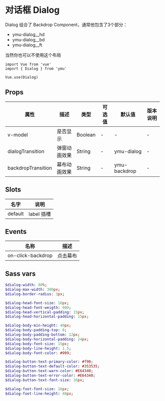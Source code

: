 # 对话框 Dialog

Dialog 组合了 Backdrop Component，通常他包含了3个部分：

- ymu-dialog__hd
- ymu-dialog__bd
- ymu-dialog__ft

当然你也可以不使用这个布局

```JS
import Vue from 'vue'
import { Dialog } from 'ymu'

Vue.use(Dialog)
```

## Props

| 属性 | 描述 | 类型 | 可选值 | 默认值 | 版本说明 |
| - | - | - | - | - | - |
| v-model | 是否显示 | Boolean | - | - | - |
| dialogTransition | 弹窗动画效果 | String | - | ymu-dialog | - |
| backdropTransition | 幕布动画效果 | String | - | ymu-backdrop | - |

## Slots

| 名字 | 说明 |
| - | - |
| default | label 插槽 |

## Events

| 名称 | 描述 |
| :-: | :-: |
| on-click-backdrop | 点击幕布 |

## Sass vars

```sass
$dialog-width: 80%;
$dialog-max-width: 300px;
$dialog-border-radius: 3px;

$dialog-head-font-size: 16px;
$dialog-head-font-weigth: 600;
$dialog-head-vertical-padding: 15px;
$dialog-head-horizontal-padding: 15px;

$dialog-body-min-height: 40px;
$dialog-body-padding-top: 0;
$dialog-body-padding-bottom: 12px;
$dialog-body-horizontal-padding: 24px;
$dialog-body-font-size: 15px;
$dialog-body-line-height: 1.5;
$dialog-body-font-color: #999;

$dialog-button-text-primary-color: #f90;
$dialog-button-text-default-color: #353535;
$dialog-button-text-warn-color: #E64340;
$dialog-button-text-error-color: #E64340;
$dialog-button-text-font-size: 16px;

$dialog-foot-font-size: 16px;
$dialog-foot-line-height: 48px;
```